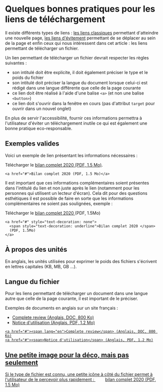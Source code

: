# Quelques bonnes pratiques pour les liens de téléchargement
<script>$(document).ready(function () {
    setBreadcrumb([
      {"label":"Articles techniques", "url":"techniques.html"},
      {"label":"Quelques bonnes pratiques pour les liens de téléchargement"}
    ]);    
});</script>

Il existe différents types de liens : [les liens classiques](./inc-dev-intitules-hors-contexte.html) permettant d'atteindre une nouvelle page, [les liens d'évitement](./skiplinks.html) permettant de se déplacer au sein de la page et enfin ceux qui nous intéressent dans cet article : les liens permettant de télécharger un fichier.

Un lien permettant de télécharger un fichier devrait respecter les règles suivantes :
- son intitulé doit être explicite, il doit également préciser le type et le poids du fichier
- son intitulé doit préciser la langue du document lorsque celui-ci est rédigé dans une langue différente que celle de la page courante
- ce lien doit être réalisé à l'aide d'une balise `<a>` (et non une balise `<button>`)
- ce lien doit s'ouvrir dans la fenêtre en cours (pas d'attribut `target` pour ouvrir dans un nouvel onglet)

En plus de servir l'accessibilité, fournir ces informations permettra à l'utilisateur d'éviter un téléchargement inutile ce qui est également une bonne pratique eco-responsable.  

<h2>Exemples valides</h2>

Voici un exemple de lien présentant les informations nécessaires :  
  
Télécharger le <a href="#">bilan complet 2020 (PDF, 1.5 Mo)</a>.

<pre><code class="html">&lt;a href="#"&gt;Bilan complet 2020 (PDF, 1.5 Mo)&lt;/a&gt;</code></pre>

Il est important que ces informations complémentaires soient présentes dans l'intitulé du lien et non juste après le lien (notamment pour les personnes qui utilisent un lecteur d'écran). Cela dit pour des questions esthétiques il est possible de faire en sorte que les informations complémentaires ne soient pas soulignées, exemple :  
  
Télécharger le <a href="#" style="text-decoration: none"><span style="text-decoration: underline">bilan complet 2020 </span>(PDF, 1.5Mo)</a>

<pre><code class="html">&lt;a href="#" style="text-decoration: none"&gt;
  &lt;span style="text-decoration: underline"&gt;Bilan complet 2020 &lt;/span&gt;
  (PDF, 1.5Mo)
&lt;/a&gt;</code></pre>

<h2>À propos des unités</h2>

En anglais, les unités utilisées pour exprimer le poids des fichiers s'écrivent en lettres capitales (KB, MB, GB ...).

<h2>Langue du fichier</h2>

Pour les liens permettant de télécharger un document dans une langue autre que celle de la page courante, il est important de le préciser.  

Exemples de documents en anglais sur un site français :  
- <a href="#"><span lang="en">Complete review</span> (Anglais, DOC, 800 Ko)
- <a href="#"><span>Notice d'utilisation</span> (Anglais, PDF, 1.2 Mo)

<pre><code class="html">&lt;a href="#"&gt;&lt;span lang="en"&gt;Complete review&lt;/span&gt; (Anglais, DOC, 800 Ko)
&lt;a href="#"&gt;&lt;span&gt;Notice d'utilisation&lt;/span&gt; (Anglais, PDF, 1.2 Mo)</code></pre>

<h2>Une petite image pour la déco, mais pas seulement</h2>

Si le type de fichier est connu, une petite icône à côté du fichier permet à l'utilisateur de le percevoir plus rapidement :
<a style="background-image: url(./images/pdf-icon.svg); background-size: contain; background-repeat: no-repeat; padding-left: 2rem;" href="#">bilan complet 2020 (PDF, 1.5 Mo)</a>

  
&nbsp;
<!--  This file is part of a11y-guidelines | Our vision of mobile & web accessibility guidelines and best practices, with valid/invalid examples.
 Copyright (C) 2016  Orange SA
 See the Creative Commons Legal Code Attribution-ShareAlike 3.0 Unported License for more details (LICENSE file). -->